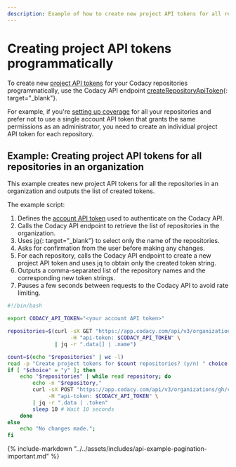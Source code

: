 ```yaml
---
description: Example of how to create new project API tokens for all repositories in an organization using the Codacy API endpoint createRepositoryApiToken.
---
```



# Creating project API tokens programmatically

To create new [project API tokens](../api-tokens.md) for your Codacy repositories programmatically, use the Codacy API endpoint [createRepositoryApiToken](https://app.codacy.com/api/api-docs#createRepositoryApiToken){: target="_blank"}.

For example, if you're [setting up coverage](../../coverage-reporter/index.md) for all your repositories and prefer not to use a single account API token that grants the same permissions as an administrator, you need to create an individual project API token for each repository.

## Example: Creating project API tokens for all repositories in an organization

This example creates new project API tokens for all the repositories in an organization and outputs the list of created tokens.

The example script:

1.  Defines the [account API token](../api-tokens.md#account-api-tokens) used to authenticate on the Codacy API.
1.  Calls the Codacy API endpoint to retrieve the list of repositories in the organization.
1.  Uses [jq](https://github.com/stedolan/jq){: target="_blank"} to select only the name of the repositories.
1.  Asks for confirmation from the user before making any changes.
1.  For each repository, calls the Codacy API endpoint to create a new project API token and uses jq to obtain only the created token string.
1.  Outputs a comma-separated list of the repository names and the corresponding new token strings.
1.  Pauses a few seconds between requests to the Codacy API to avoid rate limiting.

<!--TODO: Finish up script to include placeholders for user inputs -->

```bash
#!/bin/bash

export CODACY_API_TOKEN="<your account API token>"

repositories=$(curl -sX GET "https://app.codacy.com/api/v3/organizations/gh/codacy-docs/repositories" \
                    -H "api-token: $CODACY_API_TOKEN" \
               | jq -r ".data[] | .name")

count=$(echo "$repositories" | wc -l)
read -p "Create project tokens for $count repositories? (y/n) " choice
if [ "$choice" = "y" ]; then
	echo "$repositories" | while read repository; do
		echo -n "$repository,"
		curl -sX POST "https://app.codacy.com/api/v3/organizations/gh/codacy-docs/repositories/$repository/tokens" \
	         -H "api-token: $CODACY_API_TOKEN" \
	   	| jq -r ".data | .token"
        sleep 10 # Wait 10 seconds
	done
else
	echo "No changes made.";
fi
```

{% include-markdown "../../assets/includes/api-example-pagination-important.md" %}

